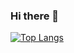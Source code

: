 ### Hi there 👋

[![Top Langs](https://github-readme-stats.vercel.app/api/top-langs/?username=mdevonshire&langs_count=10&layout=compact)](https://github.com/anuraghazra/github-readme-stats)
<!--
**mdevonshire/mdevonshire** is a ✨ _special_ ✨ repository because its `README.md` (this file) appears on your GitHub profile.

Here are some ideas to get you started:

- 🔭 I’m currently working on ...
- 🌱 I’m currently learning ...
- 👯 I’m looking to collaborate on ...
- 🤔 I’m looking for help with ...
- 💬 Ask me about ...
- 📫 How to reach me: ...
- 😄 Pronouns: ...
- ⚡ Fun fact: ...
-->
